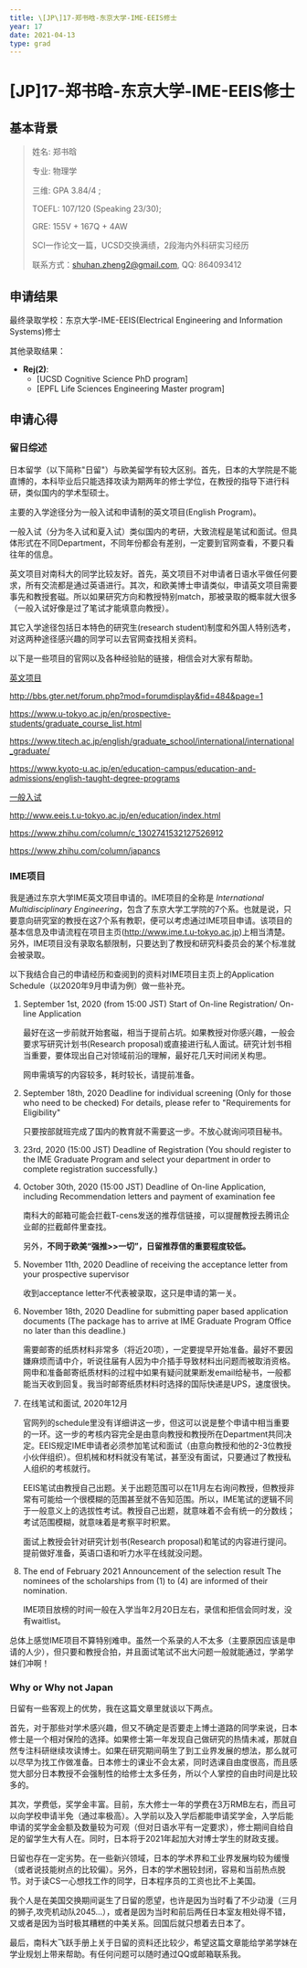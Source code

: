 ```yaml
---
title: \[JP\]17-郑书晗-东京大学-IME-EEIS修士
year: 17
date: 2021-04-13
type: grad
---
```


# \[JP\]17-郑书晗-东京大学-IME-EEIS修士

## 基本背景

> 姓名: 郑书晗		
>
> 专业: 物理学
>
> 三维: GPA 3.84/4 ;
>
> TOEFL: 107/120 (Speaking 23/30);
>
> GRE: 155V + 167Q + 4AW
>
> SCI一作论文一篇，UCSD交换满绩，2段海内外科研实习经历
>
> 联系方式：shuhan.zheng2@gmail.com, QQ: 864093412

## 申请结果

最终录取学校：东京大学-IME-EEIS(Electrical Engineering and Information Systems)修士

其他录取结果：

* **Rej\(2\)**:
  * \[UCSD Cognitive Science PhD program\]
  * \[EPFL Life Sciences Engineering Master program\] 

## 申请心得

### 留日综述

日本留学（以下简称"日留"）与欧美留学有较大区别。首先，日本的大学院是不能直博的，本科毕业后只能选择攻读为期两年的修士学位，在教授的指导下进行科研，类似国内的学术型硕士。

主要的入学途径分为一般入试和申请制的英文项目(English Program)。

一般入试（分为冬入试和夏入试）类似国内的考研，大致流程是笔试和面试。但具体形式在不同Department，不同年份都会有差别，一定要到官网查看，不要只看往年的信息。

英文项目对南科大的同学比较友好。首先，英文项目不对申请者日语水平做任何要求，所有交流都是通过英语进行。其次，和欧美博士申请类似，申请英文项目需要事先和教授套磁。所以如果研究方向和教授特别match，那被录取的概率就大很多（一般入试好像是过了笔试才能填意向教授）。

其它入学途径包括日本特色的研究生(research student)制度和外国人特别选考，对这两种途径感兴趣的同学可以去官网查找相关资料。



以下是一些项目的官网以及各种经验贴的链接，相信会对大家有帮助。

<u>英文项目</u>

http://bbs.gter.net/forum.php?mod=forumdisplay&fid=484&page=1

https://www.u-tokyo.ac.jp/en/prospective-students/graduate_course_list.html

https://www.titech.ac.jp/english/graduate_school/international/international_graduate/

https://www.kyoto-u.ac.jp/en/education-campus/education-and-admissions/english-taught-degree-programs

<u>一般入试</u>

http://www.eeis.t.u-tokyo.ac.jp/en/education/index.html

https://www.zhihu.com/column/c_1302741532127526912

https://www.zhihu.com/column/japancs



### IME项目

我是通过东京大学IME英文项目申请的。IME项目的全称是 *International Multidisciplinary Engineering*，包含了东京大学工学院的7个系。也就是说，只要意向研究室的教授在这7个系有教职，便可以考虑通过IME项目申请。该项目的基本信息及申请流程在项目主页(http://www.ime.t.u-tokyo.ac.jp)上相当清楚。另外，IME项目没有录取名额限制，只要达到了教授和研究科委员会的某个标准就会被录取。

以下我结合自己的申请经历和查阅到的资料对IME项目主页上的Application Schedule（以2020年9月申请为例）做一些补充。



1. September 1st, 2020 (from 15:00 JST)
   Start of On-line Registration/ On-line Application

   最好在这一步前就开始套磁，相当于提前占坑。如果教授对你感兴趣，一般会要求写研究计划书(Research proposal)或直接进行私人面试。研究计划书相当重要，要体现出自己对领域前沿的理解，最好花几天时间闭关构思。
   
   网申需填写的内容较多，耗时较长，请提前准备。
   
2. September 18th, 2020
   Deadline for individual screening
   (Only for those who need to be checked)
   For details, please refer to "Requirements for Eligibility"

   只要按部就班完成了国内的教育就不需要这一步。不放心就询问项目秘书。

3. 23rd, 2020 (15:00 JST)
   Deadline of Registration
   (You should register to the IME Graduate Program and select your department in order to complete registration successfully.)

4. October 30th, 2020 (15:00 JST)
   Deadline of On-line Application, including Recommendation letters and payment of examination fee

   南科大的邮箱可能会拦截T-cens发送的推荐信链接，可以提醒教授去腾讯企业邮的拦截邮件里查找。

   另外，**不同于欧美“强推>>一切”，日留推荐信的重要程度较低。**
   
5. November 11th, 2020
   Deadline of receiving the acceptance letter from your prospective supervisor

   收到acceptance letter不代表被录取，这只是申请的第一关。

6. November 18th, 2020
   Deadline for submitting paper based application documents
   (The package has to arrive at IME Graduate Program Office no later than this deadline.)

   需要邮寄的纸质材料非常多（将近20项），一定要提早开始准备。最好不要因嫌麻烦而请中介，听说往届有人因为中介插手导致材料出问题而被取消资格。网申和准备邮寄纸质材料的过程中如果有疑问就果断发email给秘书，一般都能当天收到回复。我当时邮寄纸质材料时选择的国际快递是UPS，速度很快。

7. 在线笔试和面试, 2020年12月

   官网列的schedule里没有详细讲这一步，但这可以说是整个申请中相当重要的一环。这一步的考核内容完全是由意向教授和教授所在Department共同决定。EEIS规定IME申请者必须参加笔试和面试（由意向教授和他的2-3位教授小伙伴组织）。但机械和材料就没有笔试，甚至没有面试，只要通过了教授私人组织的考核就行。

   EEIS笔试由教授自己出题。关于出题范围可以在11月左右询问教授，但教授非常有可能给一个很模糊的范围甚至就不告知范围。所以，IME笔试的逻辑不同于一般意义上的选拔性考试。教授自己出题，就意味着不会有统一的分数线；考试范围模糊，就意味着是考察平时积累。

   面试上教授会针对研究计划书(Research proposal)和笔试的内容进行提问。提前做好准备，英语口语和听力水平在线就没问题。

8. The end of February 2021
   Announcement of the selection result
   The nominees of the scholarships from (1) to (4) are informed of their nomination.

   IME项目放榜的时间一般在入学当年2月20日左右，录信和拒信会同时发，没有waitlist。



总体上感觉IME项目不算特别难申。虽然一个系录的人不太多（主要原因应该是申请的人少），但只要和教授合拍，并且面试笔试不出大问题一般就能通过，学弟学妹们冲啊！




### Why or Why not Japan

日留有一些客观上的优势，我在这篇文章里就谈以下两点。

首先，对于那些对学术感兴趣，但又不确定是否要走上博士道路的同学来说，日本修士是一个相对保险的选择。如果修士第一年发现自己做研究的热情未减，那就自然专注科研继续攻读博士。如果在研究期间萌生了到工业界发展的想法，那么就可以尽早为找工作做准备。日本修士的课业不会太紧，同时选课自由度很高，而且感觉大部分日本教授不会强制性的给修士太多任务，所以个人掌控的自由时间是比较多的。

其次，学费低，奖学金丰富。目前，东大修士一年的学费在3万RMB左右，而且可以向学校申请半免（通过率极高）。入学前以及入学后都能申请奖学金，入学后能申请的奖学金金额及数量较为可观（但对日语水平有一定要求），修士期间自给自足的留学生大有人在。同时，日本将于2021年起加大对博士学生的财政支援。

日留也存在一定劣势。在一些新兴领域，日本的学术界和工业界发展均较为缓慢（或者说技能树点的比较偏）。另外，日本的学术圈较封闭，容易和当前热点脱节。对于读CS一心想找工作的同学，日本程序员的工资也比不上美国。



我个人是在美国交换期间诞生了日留的愿望，也许是因为当时看了不少动漫（三月的狮子,攻壳机动队2045...），或者是因为当时和前后两任日本室友相处得不错，又或者是因为当时极其糟糕的中美关系。回国后就只想着去日本了。



最后，南科大飞跃手册上关于日留的资料还比较少，希望这篇文章能给学弟学妹在学业规划上带来帮助。有任何问题可以随时通过QQ或邮箱联系我。
